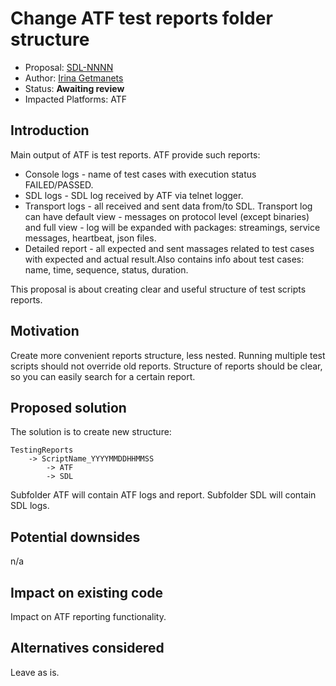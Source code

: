 # Change ATF test reports folder structure

* Proposal: [SDL-NNNN](NNNN-Change_ATF_test_reports_folder_structure.md)
* Author: [Irina Getmanets](https://github.com/GetmanetsIrina)
* Status: **Awaiting review**
* Impacted Platforms: ATF

## Introduction

Main output of ATF is test reports.
ATF provide such reports:
* Console logs - name of test cases with execution status FAILED/PASSED.
* SDL logs - SDL log received by ATF via telnet logger.
* Transport logs -  all received and sent data from/to SDL. Transport log can have default view - messages on protocol level (except binaries) and full view - log will be expanded with packages: streamings, service messages, heartbeat, json files.   
* Detailed report - all expected and sent massages related to test cases with expected and actual result.Also contains info about test cases: name, time, sequence, status, duration.

This proposal is about creating clear and useful structure of test scripts reports.

## Motivation

Create more convenient reports structure, less nested. Running multiple test scripts should not override old reports. Structure of reports should be clear, so you can easily search for a certain report.

## Proposed solution

The solution is to create new structure:
```
TestingReports
	-> ScriptName_YYYYMMDDHHMMSS
		-> ATF
		-> SDL 
```
Subfolder ATF will contain ATF logs and report.
Subfolder SDL will contain SDL logs.

## Potential downsides

n/a

## Impact on existing code

Impact on ATF reporting functionality.

## Alternatives considered

Leave as is.
